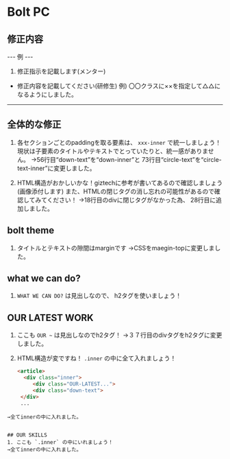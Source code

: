 

# Bolt PC
## 修正内容
--- 例 ---
1. 修正指示を記載します(メンター)
  - 修正内容を記載してください(研修生)
    例) 〇〇クラスに××を指定して△△になるようにしました。
----------

## 全体的な修正
1. 各セクションごとのpaddingを取る要素は、 `xxx-inner` で統一しましょう！
   現状は子要素のタイトルやテキストでとっていたりと、統一感がありません。
   →56行目“down-text”を“down-inner”と
   73行目“circle-text”を“circle-text-inner”に変更しました。

2. HTML構造がおかしいかな！giztechに参考が書いてあるので確認しましょう(画像添付します)
   また、HTMLの閉じタグの消し忘れの可能性があるので確認してみてください！
   →18行目のdivに閉じタグがなかった為、
   28行目に追加しました。


## bolt theme
1. タイトルとテキストの隙間はmarginです
→CSSをmaegin-topに変更しました。


## what we can do?
1. `WHAT WE CAN DO?` は見出しなので、 h2タグを使いましょう！


## OUR LATEST WORK
1. ここも `OUR ~` は見出しなのでh2タグ！
→３７行目のdivタグをh2タグに変更しました。

2. HTML構造が変ですね！ `.inner` の中に全て入れましょう！
   ```html
   <article>
     <div class="inner">
        <div class="OUR-LATEST...">
        <div class="down-text">
    </div>
    ...
  ```
  →全てinnerの中に入れました。


## OUR SKILLS
1. ここも `.inner` の中にいれましょう！
→全てinnerの中に入れました。
